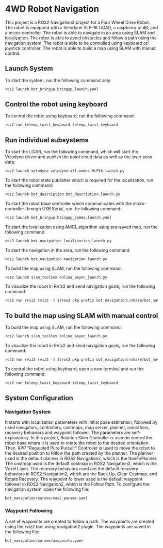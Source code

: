 # 4WD Robot Navigation 
This project is a ROS2 Navigation2 project for a Four Wheel Drive Robot. The robot is equipped with a Velodyne VLP-16 LiDAR, a raspberry pi 4B, and a micro-controller. The robot is able to navigate in an area using SLAM and localization. The robot is able to avoid obstacles and follow a path using the navigation system. The robot is able to be controlled using keyboard or/ joystick controller. The robot is able to build a map using SLAM with manual control.
## Launch System
To start the system, run the following command only:
```bash
ros2 launch bot_bringup bringup.launch.yaml
```
## Control the robot using keyboard
To control the robot using keyboard, run the following command:
```bash
ros2 run teleop_twist_keyboard teleop_twist_keyboard
```
## Run individual subsystems
To start the LiDAR, run the following command, which will start the Velodyne driver and publish the point cloud data as well as the laser scan data:
```bash
ros2 launch velodyne velodyne-all-nodes-VLP16-launch.py
```
To start the robot state publisher which is required for the localization, run the following command:
```bash
ros2 launch bot_description bot_description.launch.py
```
To start the robot base controller which communicates with the micro-controller through USB Serial, run the following command:
```bash
ros2 launch bot_bringup bringup_comms.launch.yaml
```
To start the localization using AMCL algorithm using pre-saved map, run the following command:
```bash
ros2 launch bot_navigation localization.launch.py
```
To start the navigation in the area, run the following command:
```bash
ros2 launch bot_navigation navigation.launch.py
```
To build the map using SLAM, run the following command:
```bash
ros2 launch slam_toolbox online_async_launch.py
```
To visualize the robot in RViz2 and send navigation goals, run the following command:
```bash
ros2 run rviz2 rviz2 -d $(ros2 pkg prefix bot_navigation)/share/bot_navigation/rviz/nav2_default_view.rviz
```
## To build the map using SLAM with manual control
To build the map using SLAM, run the following command:
```bash
ros2 launch slam_toolbox online_async_launch.py
```
To visualize the robot in RViz2 and send navigation goals, run the following command:
```bash
ros2 run rviz2 rviz2 -d $(ros2 pkg prefix bot_navigation)/share/bot_navigation/rviz/nav2_default_view.rviz
```
To control the robot using keyboard, open a new terminal and run the following command:
```bash
ros2 run teleop_twist_keyboard teleop_twist_keyboard
```
## System Configuration
### Navigation System
It starts with localization parameters with initial pose estimation, followed by used navigators, controllers, costmaps,  map server, planner, smoothers, recovery behaviors and waypoint follower. The parameters are self-explanatory.
In this project, Rotation Shim Controller is used to control the robot base where it is used to rotate the robot to the desired orientation. Then, RPP "Regulated Pure Pursuit" Controller is used to move the robot to the desired position to follow the path created by the planner. The planner used is the default planner in ROS2 Navigation2, which is the NavFnPlanner. The costmap used is the default costmap in ROS2 Navigation2, which is the Voxel Layer. The recovery behaviors used are the default recovery behaviors in ROS2 Navigation2, which are the Back Up, Clear Costmap, and Rotate Recovery. The waypoint follower used is the default waypoint follower in ROS2 Navigation2, which is the Follow Path.
To configure the navigation system, open the following file:
```bash
bot_navigation/params/nav2_params.yaml
```
### Waypoint Following
A set of waypoints are created to follow a path. The waypoints are created using the rviz2 tool using navigation2 plugin. The waypoints are saved in the following file:
```bash
bot_navigation/params/waypoints.yaml
```